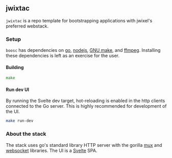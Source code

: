 ## jwixtac

`jwixtac` is a repo template for bootstrapping applications with jwixel's preferred webstack.

### Setup

`boosc` has dependencies on [go](https://go.dev/), [nodejs](https://nodejs.org/en/), [GNU make](https://www.gnu.org/software/make/),
and [ffmpeg](https://www.ffmpeg.org/). Installing these dependencies is left as an exercise for the user.

#### Building

```go
make
```

#### Run dev UI

By running the Svelte dev target, hot-reloading is enabled in the http clients connected to the Go server. This is
highly recommended for development of the UI.

```sh
make run-dev
```

### About the stack

The stack uses go's standard library HTTP server with the gorilla [mux](https://github.com/gorilla/mux) and 
[websocket](https://github.com/gorilla/websocket) libraries.  The UI is a [Svelte](https://svelte.dev/) SPA.
